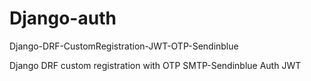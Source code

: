 # Django-auth
Django-DRF-CustomRegistration-JWT-OTP-Sendinblue

Django DRF custom registration with OTP SMTP-Sendinblue 
Auth JWT
